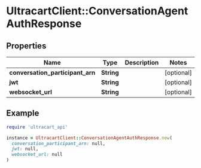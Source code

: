 # UltracartClient::ConversationAgentAuthResponse

## Properties

| Name | Type | Description | Notes |
| ---- | ---- | ----------- | ----- |
| **conversation_participant_arn** | **String** |  | [optional] |
| **jwt** | **String** |  | [optional] |
| **websocket_url** | **String** |  | [optional] |

## Example

```ruby
require 'ultracart_api'

instance = UltracartClient::ConversationAgentAuthResponse.new(
  conversation_participant_arn: null,
  jwt: null,
  websocket_url: null
)
```

